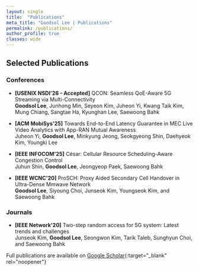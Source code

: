 ```yaml
---
layout: single
title:  "Publications"
meta_title: "Goodsol Lee | Publications"
permalink: /publications/
author_profile: true
classes: wide
---
```


## Selected Publications

### Conferences 
- **[USENIX NSDI'26 - Accepted]** QCON: Seamless QoE-Aware 5G Streaming via Multi-Connectivity  
  **Goodsol Lee**, Junhong Min, Seyeon Kim, Juheon Yi, Kwang Taik Kim, Mung Chiang, Sangtae Ha, Kyunghan Lee, Saewoong Bahk  

- **[ACM MobiSys'25]** Towards End-to-End Latency Guarantee in MEC Live Video Analytics with App-RAN Mutual Awareness  
  Juheon Yi, **Goodsol Lee**, Minkyung Jeong, Seokgyeong Shin, Daehyeok Kim, Youngki Lee  

- **[IEEE INFOCOM'25]** César: Cellular Resource Scheduling-Aware Congestion Control  
  Juhun Shin, **Goodsol Lee**, Jeongyeop Paek, Saewoong Bahk  

- **[IEEE WCNC'20]** ProSCH: Proxy Aided Secondary Cell Handover in Ultra-Dense Mmwave Network  
  **Goodsol Lee**, Siyoung Choi, Junseok Kim, Youngseok Kim, and Saewoong Bahk 

### Journals
- **[IEEE Network'20]** Two-step random access for 5G system: Latest trends and challenges<br>
  Junseok Kim, **Goodsol Lee**, Seongwon Kim, Tarik Taleb, Sunghyun Choi, and Saewoong Bahk

Full publications are available on [<u>Google Scholar</u>](https://scholar.google.co.kr/citations?user=rharPrgAAAAJ&hl=en){:target="_blank" rel="noopener"}